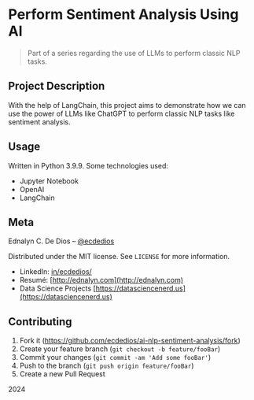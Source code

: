 # Perform Sentiment Analysis Using AI

> Part of a series regarding the use of LLMs to perform classic NLP tasks.

## Project Description

With the help of LangChain, this project aims to demonstrate how we can use the power of LLMs like ChatGPT to perform classic NLP tasks like sentiment analysis.

## Usage

Written in Python 3.9.9. Some technologies used:

- Jupyter Notebook
- OpenAI
- LangChain

## Meta

Ednalyn C. De Dios – [@ecdedios](https://github.com/ecdedios)

Distributed under the MIT license. See `LICENSE` for more information.

- LinkedIn: [in/ecdedios/](https://www.linkedin.com/in/ecdedios/)
- Resumé: [http://ednalyn.com](http://ednalyn.com)
- Data Science Projects [https://datasciencenerd.us](https://datasciencenerd.us)

## Contributing

1. Fork it (<https://github.com/ecdedios/ai-nlp-sentiment-analysis/fork>)
2. Create your feature branch (`git checkout -b feature/fooBar`)
3. Commit your changes (`git commit -am 'Add some fooBar'`)
4. Push to the branch (`git push origin feature/fooBar`)
5. Create a new Pull Request

2024
